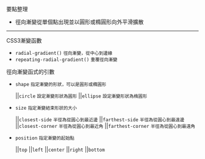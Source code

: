 要點整理
- 徑向漸變從單個點出現並以圓形或橢圓形向外平滑擴散

---

CSS3漸變函數
- `radial-gradient()` <small>徑向漸變，從中心到邊緣</small>
- `repeating-radial-gradient()` <small>重覆徑向漸變</small>

徑向漸變函式的引數
- `shape` <small>指定漸變的形狀，可以是圓形或橢圓形</small>

	||`circle` <small>設定漸變形狀為圓形</small>
	||`ellipse` <small>設定漸變形狀為楕圓形</small>

- `size` <small>指定漸變結束形狀的大小</small>

	||`closest-side` <small>半徑為從圓心到最近邊</small>
	||`farthest-side` <small>半徑為從圓心到最遠邊</small>
	||`closest-corner` <small>半徑為從圓心到最近角</small>
	||`farthest-corner` <small>半徑為從圓心到最遠角</small>

- `position` <small>指定漸變的起始點</small>

	||`top`
	||`left`
	||`center`
	||`right`
	||`bottom`